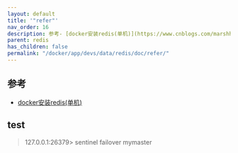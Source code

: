```yaml
---
layout: default
title: '"refer"'
nav_order: 16
description: 参考- [docker安装redis(单机)](https://www.cnblogs.com/marshhu/p/12636536.html)
parent: redis
has_children: false
permalink: "/docker/app/devs/data/redis/doc/refer/"
---
```


## 参考
- [docker安装redis(单机)](https://www.cnblogs.com/marshhu/p/12636536.html)

## test
> 127.0.0.1:26379> sentinel failover mymaster
